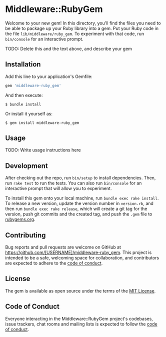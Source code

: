# Middleware::RubyGem

Welcome to your new gem! In this directory, you'll find the files you need to be able to package up your Ruby library into a gem. Put your Ruby code in the file `lib/middleware/ruby_gem`. To experiment with that code, run `bin/console` for an interactive prompt.

TODO: Delete this and the text above, and describe your gem

## Installation

Add this line to your application's Gemfile:

```ruby
gem 'middleware-ruby_gem'
```

And then execute:

    $ bundle install

Or install it yourself as:

    $ gem install middleware-ruby_gem

## Usage

TODO: Write usage instructions here

## Development

After checking out the repo, run `bin/setup` to install dependencies. Then, run `rake test` to run the tests. You can also run `bin/console` for an interactive prompt that will allow you to experiment.

To install this gem onto your local machine, run `bundle exec rake install`. To release a new version, update the version number in `version.rb`, and then run `bundle exec rake release`, which will create a git tag for the version, push git commits and the created tag, and push the `.gem` file to [rubygems.org](https://rubygems.org).

## Contributing

Bug reports and pull requests are welcome on GitHub at https://github.com/[USERNAME]/middleware-ruby_gem. This project is intended to be a safe, welcoming space for collaboration, and contributors are expected to adhere to the [code of conduct](https://github.com/[USERNAME]/middleware-ruby_gem/blob/master/CODE_OF_CONDUCT.md).

## License

The gem is available as open source under the terms of the [MIT License](https://opensource.org/licenses/MIT).

## Code of Conduct

Everyone interacting in the Middleware::RubyGem project's codebases, issue trackers, chat rooms and mailing lists is expected to follow the [code of conduct](https://github.com/[USERNAME]/middleware-ruby_gem/blob/master/CODE_OF_CONDUCT.md).
